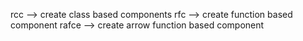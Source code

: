 rcc   --> create class based components
rfc   --> create function based component
rafce --> create arrow function based component
